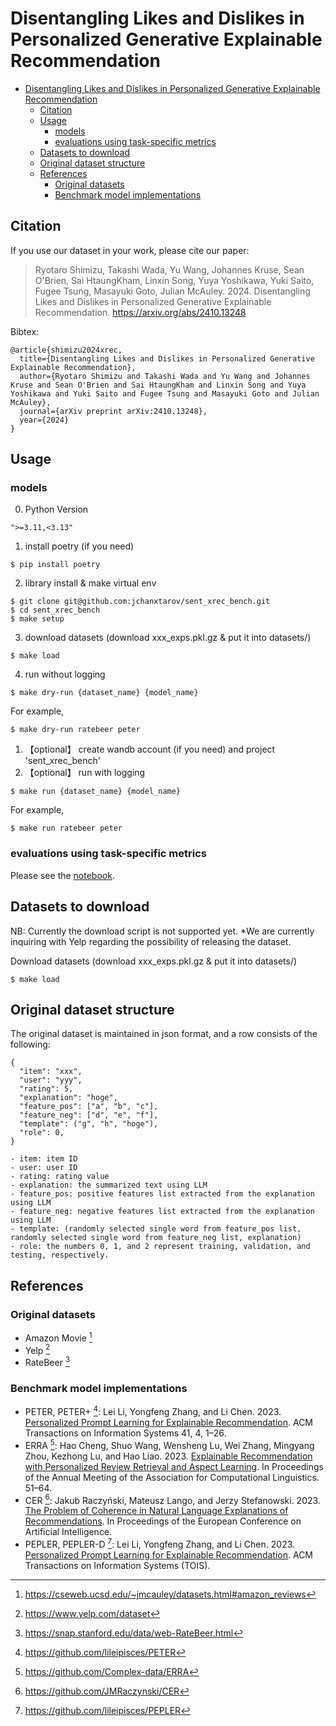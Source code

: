 # Disentangling Likes and Dislikes in Personalized Generative Explainable Recommendation

- [Disentangling Likes and Dislikes in Personalized Generative Explainable Recommendation](#disentangling-likes-and-dislikes-in-personalized-generative-explainable-recommendation)
  - [Citation](#citation)
  - [Usage](#usage)
    - [models](#models)
    - [evaluations using task-specific metrics](#evaluations-using-task-specific-metrics)
  - [Datasets to download](#datasets-to-download)
  - [Original dataset structure](#original-dataset-structure)
  - [References](#references)
    - [Original datasets](#original-datasets)
    - [Benchmark model implementations](#benchmark-model-implementations)


## Citation
If you use our dataset in your work, please cite our paper:

> Ryotaro Shimizu, Takashi Wada, Yu Wang, Johannes Kruse, Sean O'Brien, Sai HtaungKham, Linxin Song, Yuya Yoshikawa, Yuki Saito, Fugee Tsung, Masayuki Goto, Julian McAuley. 2024. Disentangling Likes and Dislikes in Personalized Generative Explainable Recommendation. https://arxiv.org/abs/2410.13248

Bibtex:
```
@article{shimizu2024xrec,
  title={Disentangling Likes and Dislikes in Personalized Generative Explainable Recommendation},
  author={Ryotaro Shimizu and Takashi Wada and Yu Wang and Johannes Kruse and Sean O'Brien and Sai HtaungKham and Linxin Song and Yuya Yoshikawa and Yuki Saito and Fugee Tsung and Masayuki Goto and Julian McAuley},
  journal={arXiv preprint arXiv:2410.13248},
  year={2024}
}
```

## Usage

### models
0. Python Version
```
">=3.11,<3.13"
```
1. install poetry (if you need)
```
$ pip install poetry
```
2. library install & make virtual env
```
$ git clone git@github.com:jchanxtarov/sent_xrec_bench.git
$ cd sent_xrec_bench
$ make setup
```
3. download datasets (download xxx_exps.pkl.gz & put it into datasets/)
```
$ make load
```
4. run without logging
```
$ make dry-run {dataset_name} {model_name}
```
For example,
```
$ make dry-run ratebeer peter
```
1. 【optional】 create wandb account (if you need) and project 'sent_xrec_bench'
2. 【optional】 run with logging
```
$ make run {dataset_name} {model_name}
```
For example,
```
$ make run ratebeer peter
```

### evaluations using task-specific metrics

Please see the [notebook](https://github.com/jchanxtarov/sent_xrec_bench/blob/main/src/evals/evaluation.ipynb).

## Datasets to download
NB: Currently the download script is not supported yet.
*We are currently inquiring with Yelp regarding the possibility of releasing the dataset.

Download datasets (download xxx_exps.pkl.gz & put it into datasets/)
```
$ make load
```


## Original dataset structure

The original dataset is maintained in json format, and a row consists of the following:
```
{
  "item": "xxx",
  "user": "yyy",
  "rating": 5,
  "explanation": "hoge",
  "feature_pos": ["a", "b", "c"],
  "feature_neg": ["d", "e", "f"],
  "template": ("g", "h", "hoge"),
  "role": 0,
}
```

```
- item: item ID
- user: user ID
- rating: rating value
- explanation: the summarized text using LLM
- feature_pos: positive features list extracted from the explanation using LLM
- feature_neg: negative features list extracted from the explanation using LLM
- template: (randomly selected single word from feature_pos list, randomly selected single word from feature_neg list, explanation)
- role: the numbers 0, 1, and 2 represent training, validation, and testing, respectively.
```


## References

### Original datasets

- Amazon Movie [^1]
- Yelp [^2]
- RateBeer [^3]
  
[^1]: https://cseweb.ucsd.edu/~jmcauley/datasets.html#amazon_reviews
[^2]: https://www.yelp.com/dataset
[^3]: https://snap.stanford.edu/data/web-RateBeer.html


### Benchmark model implementations

- PETER, PETER+ [^4]: Lei Li, Yongfeng Zhang, and Li Chen. 2023. [Personalized Prompt Learning for Explainable Recommendation](https://dl.acm.org/doi/10.1145/3580488). ACM Transactions on Information Systems 41, 4, 1–26.
- ERRA [^5]: Hao Cheng, Shuo Wang, Wensheng Lu, Wei Zhang, Mingyang Zhou, Kezhong Lu, and Hao Liao. 2023. [Explainable Recommendation with Personalized Review Retrieval and Aspect Learning](https://aclanthology.org/2023.acl-long.4.pdf). In Proceedings of the Annual Meeting of the Association for Computational Linguistics. 51–64.
- CER [^6]: Jakub Raczyński, Mateusz Lango, and Jerzy Stefanowski. 2023. [The Problem of Coherence in Natural Language Explanations of Recommendations](https://arxiv.org/abs/2312.11356). In Proceedings of the European Conference on Artificial Intelligence.
- PEPLER, PEPLER-D [^7]: Lei Li, Yongfeng Zhang, and Li Chen. 2023. [Personalized Prompt Learning for Explainable Recommendation](https://dl.acm.org/doi/10.1145/3580488). ACM Transactions on Information Systems (TOIS).

[^4]: https://github.com/lileipisces/PETER
[^5]: https://github.com/Complex-data/ERRA
[^6]: https://github.com/JMRaczynski/CER
[^7]: https://github.com/lileipisces/PEPLER
